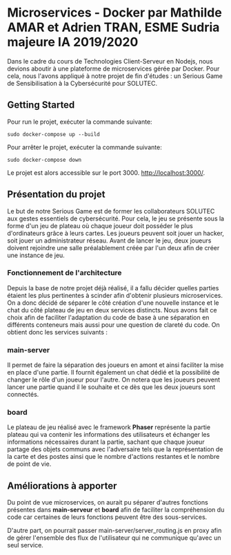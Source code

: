 # Microservices - Docker par Mathilde AMAR et Adrien TRAN, ESME Sudria majeure IA 2019/2020

Dans le cadre du cours de Technologies Client-Serveur en Nodejs, nous devions aboutir à une plateforme de microservices gérée par Docker.
Pour cela, nous l'avons appliqué à notre projet de fin d'études : un Serious Game de Sensibilisation à la Cybersécurité pour SOLUTEC.

## Getting Started

Pour run le projet, exécuter la commande suivante:

```
sudo docker-compose up --build
```

Pour arrêter le projet, exécuter la commande suivante:

```
sudo docker-compose down
```
 Le projet est alors accessible sur le port 3000.
 [http://localhost:3000/](http://localhost:3000/).
 
## Présentation du projet

Le but de notre Serious Game est de former les collaborateurs SOLUTEC aux gestes essentiels de cybersécurité. Pour cela, le jeu se présente sous la forme d'un jeu de plateau
où chaque joueur doit posséder le plus d'ordinateurs grâce à leurs cartes. Les joueurs peuvent soit jouer un hacker, soit jouer un administrateur réseau.
Avant de lancer le jeu, deux joueurs doivent rejoindre une salle préalablement créée par l'un deux afin de créer une instance de jeu.

### Fonctionnement de l'architecture

Depuis la base de notre projet déjà réalisé, il a fallu décider quelles parties étaient les plus pertinentes à scinder afin d'obtenir plusieurs microservices.
On a donc décidé de séparer le côté création d'une nouvelle instance et le chat du côté plateau de jeu en deux services distincts. 
Nous avons fait ce choix afin de faciliter l'adaptation du code de base à une séparation en différents conteneurs mais aussi pour une question de clareté du code.
On obtient donc les services suivants :

### main-server

Il permet de faire la séparation des joueurs en amont et ainsi faciliter la mise en place d'une partie. Il fournit également un chat dédié et la possibilité de changer le rôle d'un joueur pour l'autre. On notera que les joueurs peuvent lancer une partie quand il le souhaite et ce dès que les deux joueurs sont connectés.

### board

Le plateau de jeu réalisé avec le framework __Phaser__ représente la partie plateau qui va contenir les informations des utilisateurs  et échanger les informations nécessaires durant la partie, sachant que chaque joueur partage des objets communs avec l'adversaire tels que la représentation de la carte et des postes ainsi que le nombre d'actions restantes et le nombre de point de vie.

## Améliorations à apporter

Du point de vue microservices, on aurait pu séparer d'autres fonctions présentes dans __main-serveur__ et __board__ afin de faciliter la compréhension du code car certaines de leurs fonctions peuvent être des sous-services.

D'autre part, on pourrait passer main-server/server_routing.js en proxy afin de gérer l'ensemble des flux de l'utilisateur qui ne communique qu'avec un seul service.
